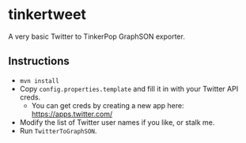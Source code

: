 # tinkertweet
A very basic Twitter to TinkerPop GraphSON exporter.

## Instructions
* ```mvn install```
* Copy ```config.properties.template``` and fill it in with your Twitter API creds.
  * You can get creds by creating a new app here: https://apps.twitter.com/
* Modify the list of Twitter user names if you like, or stalk me.
* Run ```TwitterToGraphSON```.
